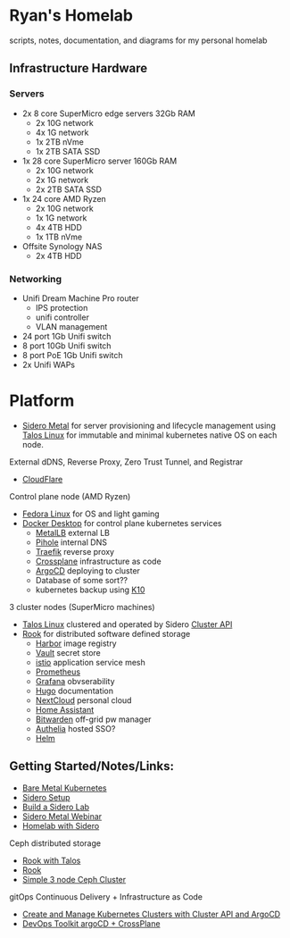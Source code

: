# Ryan's Homelab
scripts, notes, documentation, and diagrams for my personal homelab

## Infrastructure Hardware

### Servers
* 2x 8 core SuperMicro edge servers 32Gb RAM
    * 2x 10G network
    * 4x 1G network
    * 1x 2TB nVme
    * 1x 2TB SATA SSD
* 1x 28 core SuperMicro server 160Gb RAM
    * 2x 10G network
    * 2x 1G network
    * 2x 2TB SATA SSD
* 1x 24 core AMD Ryzen
    * 2x 10G network
    * 1x 1G network
    * 4x 4TB HDD
    * 1x 1TB nVme
* Offsite Synology NAS
    * 2x 4TB HDD

### Networking
* Unifi Dream Machine Pro router
    * IPS protection
    * unifi controller
    * VLAN management
* 24 port 1Gb Unifi switch
* 8 port 10Gb Unifi switch
* 8 port PoE 1Gb Unifi switch
* 2x Unifi WAPs

# Platform

* [Sidero Metal](https://www.sidero.dev/) for server provisioning and lifecycle management using [Talos Linux](https://www.talos.dev/) for immutable and minimal kubernetes native OS on each node.

External dDNS, Reverse Proxy, Zero Trust Tunnel, and Registrar
* [CloudFlare](https://dash.cloudflare.com/f)

Control plane node (AMD Ryzen)  
* [Fedora Linux](https://getfedora.org/en/workstation/) for OS and light gaming
* [Docker Desktop](https://www.docker.com/products/docker-desktop/) for control plane kubernetes services
    * [MetalLB](https://metallb.universe.tf/installation/) external LB
    * [Pihole](https://pi-hole.net) internal DNS
    * [Traefik](https://doc.traefik.io/traefik/providers/kubernetes-ingress/) reverse proxy
    * [Crossplane](https://crossplane.io/) infrastructure as code
    * [ArgoCD](https://argo-cd.readthedocs.io/en/stable/) deploying to cluster
    * Database of some sort??
    * kubernetes backup using [K10](https://www.youtube.com/watch?v=01qcYSck1c4)

3 cluster nodes (SuperMicro machines)   
* [Talos Linux](https://www.talos.dev/) clustered and operated by Sidero [Cluster API](https://cluster-api.sigs.k8s.io/)   
* [Rook](https://www.talos.dev/v1.0/kubernetes-guides/configuration/ceph-with-rook/) for distributed software defined storage
    * [Harbor](https://goharbor.io/) image registry
    * [Vault](https://www.vaultproject.io/) secret store
    * [istio](https://istio.io/) application service mesh
    * [Prometheus](https://prometheus.io/)
    * [Grafana](https://grafana.com/) obvserability
    * [Hugo](https://gohugo.io/) documentation
    * [NextCloud](https://nextcloud.com/) personal cloud
    * [Home Assistant](https://www.home-assistant.io/)
    * [Bitwarden](https://bitwarden.com/) off-grid pw manager
    * [Authelia](https://www.authelia.com/docs/) hosted SSO?
    * [Helm](https://helm.sh)

## Getting Started/Notes/Links:
* [Bare Metal Kubernetes](https://www.youtube.com/watch?v=XmgIlq2gEsg&t=781)
* [Sidero Setup](https://www.sidero.dev/v0.5/getting-started/prereq-kubernetes/)
* [Build a Sidero Lab](https://itnext.io/build-kubernetes-clusters-using-sidero-metal-talos-linux-on-raspberry-pi-54a9961a7d4c)
* [Sidero Metal Webinar](https://www.youtube.com/watch?v=hPuu5mgIl2M)
* [Homelab with Sidero](https://www.youtube.com/watch?v=ZbXwTXSI9lk)

Ceph distributed storage
* [Rook with Talos](https://www.talos.dev/v1.0/kubernetes-guides/configuration/ceph-with-rook/)
* [Rook](https://rook.io/docs/rook/v1.9/ceph-storage.html)
* [Simple 3 node Ceph Cluster](https://www.jamescoyle.net/how-to/1244-create-a-3-node-ceph-storage-cluster)

gitOps Continuous Delivery + Infrastructure as Code
* [Create and Manage Kubernetes Clusters with Cluster API and ArgoCD](https://piotrminkowski.com/2021/12/03/create-kubernetes-clusters-with-cluster-api-and-argocd/)
* [DevOps Toolkit argoCD + CrossPlane](https://www.youtube.com/watch?v=yrj4lmScKHQ&t=216s)